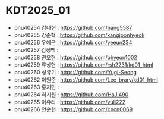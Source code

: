 # KDT2025_01

+ pnu40254	강나현 : https://github.com/nang5587
+ pnu40255	강준혁 : https://github.com/kangjoonhyeok
+ pnu40256	우예은 : https://github.com/yeeun234
+ pnu40257	김정백 :
+ pnu40258	권오현 : https://github.com/ohyeon1002
+ pnu40259	류상현 : https://github.com/rsh2231/kd01_html
+ pnu40260	성유기 : https://github.com/Yugi-Seong
+ pnu40262	이원준 : https://github.com/Lee-brary/kd01_html
+ pnu40263	홍지민 :
+ pnu40264	하지원 : https://github.com/HaJi490
+ pnu40265	이유리 : https://github.com/yull222
+ pnu40266	안순현 : https://github.com/cncn0069
